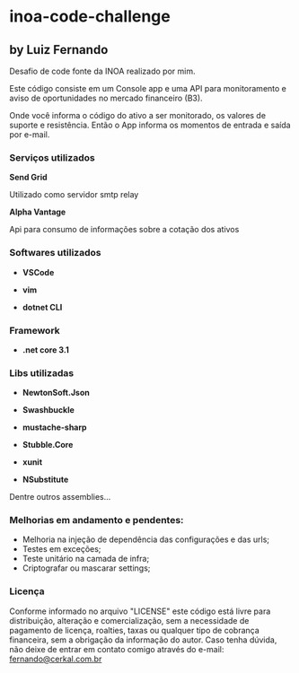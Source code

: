 # inoa-code-challenge
## by Luiz Fernando

Desafio de code fonte da INOA realizado por mim.

Este código consiste em um Console app e uma API para monitoramento e aviso de oportunidades no mercado financeiro (B3).

Onde você informa o código do ativo a ser monitorado, os valores de suporte e resistência. Então o App informa os momentos de entrada e saída por e-mail.

### Serviços utilizados
**Send Grid**

Utilizado como servidor smtp relay

**Alpha Vantage**

Api para consumo de informações sobre a cotação dos ativos

### Softwares utilizados

- **VSCode**

- **vim**

- **dotnet CLI**

### Framework

- **.net core 3.1**

### Libs utilizadas

- **NewtonSoft.Json**

- **Swashbuckle**

- **mustache-sharp**

- **Stubble.Core**

- **xunit**

- **NSubstitute**

Dentre outros assemblies...


### Melhorias em andamento e pendentes:

- Melhoria na injeção de dependência das configurações e das urls;
- Testes em exceções;
- Teste unitário na camada de infra;
- Criptografar ou mascarar settings;

### Licença

Conforme informado no arquivo "LICENSE" este código está livre para distribuição, alteração e comercialização, sem a necessidade de pagamento de licença, roalties, taxas ou qualquer tipo de cobrança financeira, sem a obrigação da informação do autor.
Caso tenha dúvida, não deixe de entrar em contato comigo através do e-mail: fernando@cerkal.com.br 